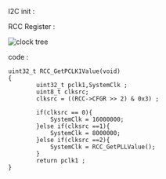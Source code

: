 I2C init :



RCC Register : 


![clock tree](https://github.com/user-attachments/assets/ba8a6af2-bdee-49ce-8b7b-480832cb73bc) 




code : 


    uint32_t RCC_GetPCLK1Value(void)
    {
            uint32_t pclk1,SystemClk ;
            uint8_t clksrc;
            clksrc = ((RCC->CFGR >> 2) & 0x3) ;

            if(clksrc == 0){
                SystemClk = 16000000;
            }else if(clksrc ==1){
                SystemClk = 8000000;
            }else if(clksrc ==2){
                SystemClk = RCC_GetPLLValue(); 
            }
            return pclk1 ;
    }
